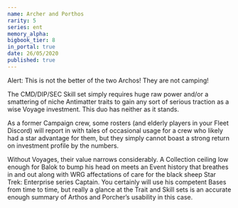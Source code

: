 ```yaml
---
name: Archer and Porthos
rarity: 5
series: ent
memory_alpha:
bigbook_tier: 8
in_portal: true
date: 26/05/2020
published: true
---
```


Alert: This is not the better of the two Archos! They are not camping!

The CMD/DIP/SEC Skill set simply requires huge raw power and/or a smattering of niche Antimatter traits to gain any sort of serious traction as a wise Voyage investment. This duo has neither as it stands.

As a former Campaign crew, some rosters (and elderly players in your Fleet Discord) will report in with tales of occasional usage for a crew who likely had a star advantage for them, but they simply cannot boast a strong return on investment profile by the numbers.

Without Voyages, their value narrows considerably. A Collection ceiling low enough for Balok to bump his head on meets an Event history that breathes in and out along with WRG affectations of care for the black sheep Star Trek: Enterprise series Captain. You certainly will use his competent Bases from time to time, but really a glance at the Trait and Skill sets is an accurate enough summary of Arthos and Porcher’s usability in this case.
